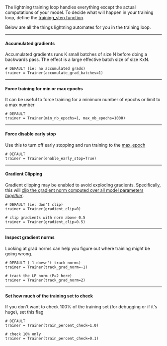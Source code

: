 The lightning training loop handles everything except the actual computations of your model. To decide what will happen in your training loop, define the [training_step function](https://williamfalcon.github.io/pytorch-lightning/LightningModule/RequiredTrainerInterface/#training_step).

Below are all the things lightning automates for you in the training loop.

---
#### Accumulated gradients  
Accumulated gradients runs K small batches of size N before doing a backwards pass. The effect is a large effective batch size of size KxN. 

``` {.python}
# DEFAULT (ie: no accumulated grads)
trainer = Trainer(accumulate_grad_batches=1)
```

---
#### Force training for min or max epochs
It can be useful to force training for a minimum number of epochs or limit to a max number
``` {.python}
# DEFAULT
trainer = Trainer(min_nb_epochs=1, max_nb_epochs=1000)
```

---
#### Force disable early stop 
Use this to turn off early stopping and run training to the [max_epoch](#force-training-for-min-or-max-epochs)
``` {.python}
# DEFAULT
trainer = Trainer(enable_early_stop=True)
```

---
#### Gradient Clipping
Gradient clipping may be enabled to avoid exploding gradients.
Specifically, this will [clip the gradient norm computed over all model parameters *together*](https://pytorch.org/docs/stable/nn.html#torch.nn.utils.clip_grad_norm_).

``` {.python}
# DEFAULT (ie: don't clip)
trainer = Trainer(gradient_clip=0)

# clip gradients with norm above 0.5
trainer = Trainer(gradient_clip=0.5)
```

---
#### Inspect gradient norms
Looking at grad norms can help you figure out where training might be going wrong.
``` {.python}
# DEFAULT (-1 doesn't track norms)
trainer = Trainer(track_grad_norm=-1)

# track the LP norm (P=2 here)
trainer = Trainer(track_grad_norm=2)
```


---
#### Set how much of the training set to check
If you don't want to check 100% of the training set (for debugging or if it's huge), set this flag
``` {.python}
# DEFAULT
trainer = Trainer(train_percent_check=1.0)

# check 10% only
trainer = Trainer(train_percent_check=0.1)
```
